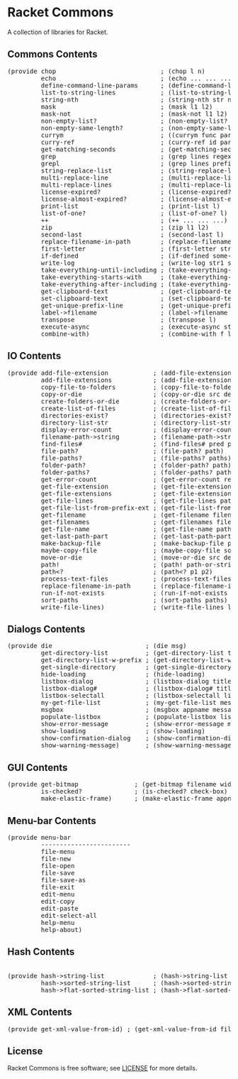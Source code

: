 # Racket Commons

A collection of libraries for Racket.

## Commons Contents

<pre>
(provide chop                            ; (chop l n)
         echo                            ; (echo ... ... ...)
         define-command-line-params      ; (define-command-line-params appname param1 ...)
         list-to-string-lines            ; (list-to-string-lines l)
         string-nth                      ; (string-nth str nth [sep #px"\\s+"])
         mask                            ; (mask l1 l2)
         mask-not                        ; (mask-not l1 l2)
         non-empty-list?                 ; (non-empty-list? l)
         non-empty-same-length?          ; (non-empty-same-length? l1 l2 l3 ...)
         currym                          ; ((currym func param1 param3) param2) (func param1 param2 param3)
         curry-ref                       ; (curry-ref id params ref)
         get-matching-seconds            ; (get-matching-seconds lst key)
         grep                            ; (grep lines regex-pattern)
         grepl                           ; (grep lines prefix)
         string-replace-list             ; (string-replace-list source pattern-list destination)
         multi-replace-line              ; (multi-replace-line line source-list destination)
         multi-replace-lines             ; (multi-replace-lines lines source-list destination)
         license-expired?                ; (license-expired? license-year)
         license-almost-expired?         ; (license-almost-expired? license-month)
         print-list                      ; (print-list l)
         list-of-one?                    ; (list-of-one? l)
         ++                              ; (++ ... ... ...)
         zip                             ; (zip l1 l2)
         second-last                     ; (second-last l)
         replace-filename-in-path        ; (replace-filename-in-path full-path new-filename)
         first-letter                    ; (first-letter str)
         if-defined                      ; (if-defined some-symbol 'defined 'not defined)
         write-log                       ; (write-log str1 str2 ...)
         take-everything-until-including ; (take-everything-until-including l starts-with)
         take-everything-starts-with     ; (take-everything-starts-with l prefix)
         take-everything-after-including ; (take-everything-after-including l starts-with)
         get-clipboard-text              ; (get-clipboard-text)
         set-clipboard-text              ; (set-clipboard-text s)
         get-unique-prefix-line          ; (get-unique-prefix-line lst prefix)
         label->filename                 ; (label->filename label ext)
         transpose                       ; (transpose l)
         execute-async                   ; (execute-async startup-path program-binary-path command-line-parameters)
         combine-with)                   ; (combine-with f l1 l2)
</pre>

## IO Contents

<pre>
(provide add-file-extension            ; (add-file-extension filename extension)
         add-file-extensions           ; (add-file-extensions filenames extension)
         copy-file-to-folders          ; (copy-file-to-folders source-path destination-list overwrite?)
         copy-or-die                   ; (copy-or-die src dest)
         create-folders-or-die         ; (create-folders-or-die paths)
         create-list-of-files          ; (create-list-of-files filenames content)
         directories-exist?            ; (directories-exist? list-of-dirs)
         directory-list-str            ; (directory-list-str path)
         display-error-count           ; (display-error-count result msg)
         filename-path->string         ; (filename-path->string filename-path)
         find-files#                   ; (find-files# pred path)
         file-path?                    ; (file-path? path)
         file-paths?                   ; (file-paths? paths)
         folder-path?                  ; (folder-path? path)
         folder-paths?                 ; (folder-paths? paths)
         get-error-count               ; (get-error-count result msg)
         get-file-extension            ; (get-file-extension filename-path)
         get-file-extensions           ; (get-file-extensions filenames)
         get-file-lines                ; (get-file-lines path)
         get-file-list-from-prefix-ext ; (get-file-list-from-prefix-ext path prefix extension)
         get-filename                  ; (get-filename filename-w-ext)
         get-filenames                 ; (get-filenames filenames-w-ext)
         get-file-name                 ; (get-file-name path)
         get-last-path-part            ; (get-last-path-part path)
         make-backup-file              ; (make-backup-file path)
         maybe-copy-file               ; (maybe-copy-file source destination error-message exists-ok?)
         move-or-die                   ; (move-or-die src dest)
         path!                         ; (path! path-or-string)
         path&lt?                        ; (path&lt? p1 p2)
         process-text-files            ; (process-text-files process file-list)
         replace-filename-in-path      ; (replace-filename-in-path full-path new-filename)
         run-if-not-exists             ; (run-if-not-exists list-of-files operation)
         sort-paths                    ; (sort-paths paths)
         write-file-lines)             ; (write-file-lines lines path)
</pre>

## Dialogs Contents

<pre>
(provide die                         ; (die msg)
         get-directory-list          ; (get-directory-list title msg path)
         get-directory-list-w-prefix ; (get-directory-list-w-prefix title msg path folder_prefix)
         get-single-directory        ; (get-single-directory title msg path)
         hide-loading                ; (hide-loading)
         listbox-dialog              ; (listbox-dialog title message initial-listbox-contents style)
         listbox-dialog#             ; (listbox-dialog# title message headers initial-listbox-contents selection-type width height)
         listbox-selectall           ; (listbox-selectall list-box item-count select?)
         my-get-file-list            ; (my-get-file-list message path filetype_name filetype_pattern)
         msgbox                      ; (msgbox appname message)
         populate-listbox            ; (populate-listbox listbox listbox-contents)
         show-error-message          ; (show-error-message message)
         show-loading                ; (show-loading)
         show-confirmation-dialog    ; (show-confirmation-dialog appname message)
         show-warning-message)       ; (show-warning-message message)
</pre>

## GUI Contents

<pre>
(provide get-bitmap               ; (get-bitmap filename width height)
         is-checked?              ; (is-checked? check-box)
         make-elastic-frame)      ; (make-elastic-frame appname)
</pre>

## Menu-bar Contents

<pre>
(provide menu-bar
         ------------------------
         file-menu
         file-new
         file-open
         file-save
         file-save-as
         file-exit
         edit-menu
         edit-copy
         edit-paste
         edit-select-all
         help-menu
         help-about)
</pre>

## Hash Contents

<pre>

(provide hash->string-list             ; (hash->string-list h)
         hash->sorted-string-list      ; (hash->sorted-string-list h)
         hash->flat-sorted-string-list ; (hash->flat-sorted-string-list h))
</pre>

## XML Contents

<pre>
(provide get-xml-value-from-id) ; (get-xml-value-from-id file pattern)
</pre>

## License
Racket Commons is free software; see [LICENSE](https://github.com/DexterLagan/racket-commons/blob/main/LICENSE) for more details.
